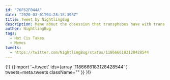 ```yaml
---
id: "76F62F044A"
date: "2020-03-01T04:28:18.398Z"
title: Tweet by NightlingBug
description: Meme about the obsession that transphobes have with trans women, to the erasure of trans men.
author: NightlingBug
tags:
  - Hot Cis Takes
  - Memes
tweets:
  - https://twitter.com/NightlingBug/status/1186666183128428544
---
```

{!{ {{import '~/tweet' ids=(array
  '1186666183128428544'
) tweets=meta.tweets className="" }} }!}

